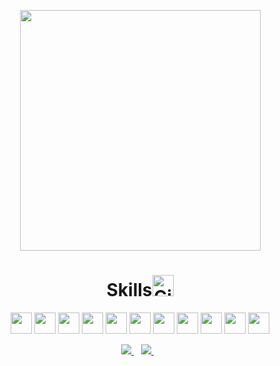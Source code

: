 <div>
  <a href="https://github.com/walisson27">
</div>
<p align='center'>
  <a><img src="https://github-readme-stats.vercel.app/api/top-langs/?username=walisson27&layout=compact&theme=dark" width=385></a>
</p>
<h1 align='center'>Skills<img src="https://media.giphy.com/media/W5eoZHPpUx9sapR0eu/giphy.gif" width=34 alt="Git"/></h1>
<div>
  <p align='center'>
    <a> <img width=34 src ='https://raw.githubusercontent.com/rahulbanerjee26/githubAboutMeGenerator/main/icons/html.svg'></a>
    <a> <img width=34 src ='https://raw.githubusercontent.com/rahulbanerjee26/githubAboutMeGenerator/main/icons/css.svg'></a>
    <a> <img width=34 src ='https://raw.githubusercontent.com/rahulbanerjee26/githubAboutMeGenerator/main/icons/bootstrap.svg'></a>
    <a> <img width=34 src ='https://raw.githubusercontent.com/rahulbanerjee26/githubAboutMeGenerator/main/icons/reactjs.svg'></a>
    <a> <img width=34 src ='https://raw.githubusercontent.com/rahulbanerjee26/githubAboutMeGenerator/main/icons/vuejs.svg'></a>
    <a> <img width=34 src ='https://raw.githubusercontent.com/rahulbanerjee26/githubAboutMeGenerator/main/icons/javascript.svg'></a>
    <a> <img width=34 src ='https://raw.githubusercontent.com/rahulbanerjee26/githubAboutMeGenerator/main/icons/typescript.svg'></a>
    <a> <img width=34 src ='https://raw.githubusercontent.com/rahulbanerjee26/githubAboutMeGenerator/main/icons/mongodb.svg'></a>
    <a> <img width=34 src ='https://raw.githubusercontent.com/rahulbanerjee26/githubAboutMeGenerator/main/icons/mysql.svg'></a>
    <a> <img width=34 src ='https://raw.githubusercontent.com/rahulbanerjee26/githubAboutMeGenerator/main/icons/nodejs.svg'></a>
    <a> <img width=34 src ='https://raw.githubusercontent.com/rahulbanerjee26/githubAboutMeGenerator/main/icons/git.svg'></a>
   </p>
</div>
<div align='center'>
  <a href="https://www.linkedin.com/in/walisson-souza/" target="_blank">
     <img src="https://img.shields.io/badge/linkedin-%230077B5.svg?&style=for-the-badge&logo=linkedin&logoColor=white" />
  </a>&nbsp;&nbsp;
  <a href="mailto:walisson_souza7@hotmail.com">
      <img src="https://img.shields.io/badge/Microsoft_Outlook-0078D4?style=for-the-badge&logo=microsoft-outlook&logoColor=white" />        
  </a>&nbsp;&nbsp;
</div>
  
